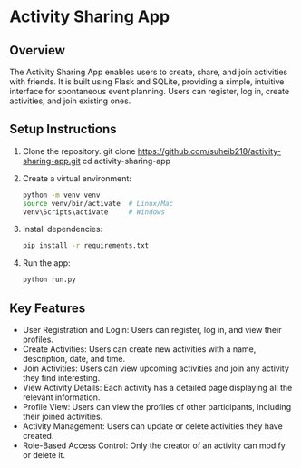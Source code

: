 # Activity Sharing App

## Overview
The Activity Sharing App enables users to create, share, and join activities with friends. It is built using Flask and SQLite, providing a simple, intuitive interface for spontaneous event planning. Users can register, log in, create activities, and join existing ones.

## Setup Instructions
1. Clone the repository.
git clone https://github.com/suheib218/activity-sharing-app.git
cd activity-sharing-app

2. Create a virtual environment:
   ```bash
   python -m venv venv
   source venv/bin/activate  # Linux/Mac
   venv\Scripts\activate     # Windows
   ```
3. Install dependencies:
   ```bash
   pip install -r requirements.txt
   ```
4. Run the app:
   ```bash
   python run.py
   ```

## Key Features
- User Registration and Login: Users can register, log in, and view their profiles.
- Create Activities: Users can create new activities with a name, description, date, and time.
- Join Activities: Users can view upcoming activities and join any activity they find interesting.
- View Activity Details: Each activity has a detailed page displaying all the relevant information.
- Profile View: Users can view the profiles of other participants, including their joined activities.
- Activity Management: Users can update or delete activities they have created.
- Role-Based Access Control: Only the creator of an activity can modify or delete it.

